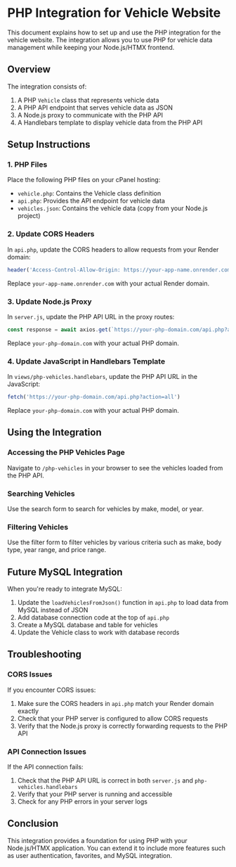 # PHP Integration for Vehicle Website

This document explains how to set up and use the PHP integration for the vehicle website. The integration allows you to use PHP for vehicle data management while keeping your Node.js/HTMX frontend.

## Overview

The integration consists of:

1. A PHP `Vehicle` class that represents vehicle data
2. A PHP API endpoint that serves vehicle data as JSON
3. A Node.js proxy to communicate with the PHP API
4. A Handlebars template to display vehicle data from the PHP API

## Setup Instructions

### 1. PHP Files

Place the following PHP files on your cPanel hosting:

- `vehicle.php`: Contains the Vehicle class definition
- `api.php`: Provides the API endpoint for vehicle data
- `vehicles.json`: Contains the vehicle data (copy from your Node.js project)

### 2. Update CORS Headers

In `api.php`, update the CORS headers to allow requests from your Render domain:

```php
header('Access-Control-Allow-Origin: https://your-app-name.onrender.com');
```

Replace `your-app-name.onrender.com` with your actual Render domain.

### 3. Update Node.js Proxy

In `server.js`, update the PHP API URL in the proxy routes:

```javascript
const response = await axios.get(`https://your-php-domain.com/api.php?action=search&term=${encodeURIComponent(searchTerm)}`);
```

Replace `your-php-domain.com` with your actual PHP domain.

### 4. Update JavaScript in Handlebars Template

In `views/php-vehicles.handlebars`, update the PHP API URL in the JavaScript:

```javascript
fetch('https://your-php-domain.com/api.php?action=all')
```

Replace `your-php-domain.com` with your actual PHP domain.

## Using the Integration

### Accessing the PHP Vehicles Page

Navigate to `/php-vehicles` in your browser to see the vehicles loaded from the PHP API.

### Searching Vehicles

Use the search form to search for vehicles by make, model, or year.

### Filtering Vehicles

Use the filter form to filter vehicles by various criteria such as make, body type, year range, and price range.

## Future MySQL Integration

When you're ready to integrate MySQL:

1. Update the `loadVehiclesFromJson()` function in `api.php` to load data from MySQL instead of JSON
2. Add database connection code at the top of `api.php`
3. Create a MySQL database and table for vehicles
4. Update the Vehicle class to work with database records

## Troubleshooting

### CORS Issues

If you encounter CORS issues:

1. Make sure the CORS headers in `api.php` match your Render domain exactly
2. Check that your PHP server is configured to allow CORS requests
3. Verify that the Node.js proxy is correctly forwarding requests to the PHP API

### API Connection Issues

If the API connection fails:

1. Check that the PHP API URL is correct in both `server.js` and `php-vehicles.handlebars`
2. Verify that your PHP server is running and accessible
3. Check for any PHP errors in your server logs

## Conclusion

This integration provides a foundation for using PHP with your Node.js/HTMX application. You can extend it to include more features such as user authentication, favorites, and MySQL integration. 